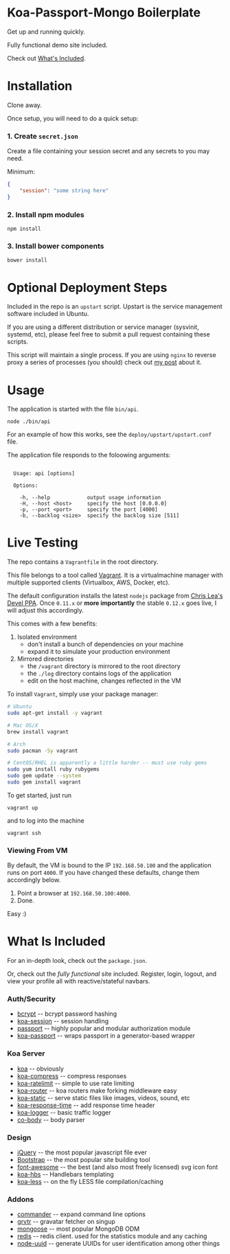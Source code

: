 Koa-Passport-Mongo Boilerplate
==============================

Get up and running quickly.

Fully functional demo site included.

Check out [What's Included](#what-is-included).


Installation
============

Clone away.

Once setup, you will need to do a quick setup:

### 1. Create `secret.json`

Create a file containing your session secret and any secrets to you may need.

Minimum:

````json
{
    "session": "some string here"
}
````

### 2. Install npm modules

    npm install

### 3. Install bower components

    bower install



Optional Deployment Steps
=========================

Included in the repo is an `upstart` script. Upstart is the service management software included in Ubuntu.

If you are using a different distribution or service manager (sysvinit, systemd, etc), please feel free to submit a pull request containing these scripts.

This script will maintain a single process. If you are using `nginx` to reverse proxy a series of processes (you should) check out [my post](https://zed.io/tutorials/tech/multiple-node-processes.html) about it.



Usage
=====

The application is started with the file `bin/api`.

    node ./bin/api

For an example of how this works, see the `deploy/upstart/upstart.conf` file.

The application file responds to the foloowing arguments:

```

  Usage: api [options]

  Options:

    -h, --help            output usage information
    -H, --host <host>     specify the host [0.0.0.0]
    -p, --port <port>     specify the port [4000]
    -b, --backlog <size>  specify the backlog size [511]

```



Live Testing
============

The repo contains a `Vagrantfile` in the root directory.

This file belongs to a tool called [Vagrant](http://vagrantup.com). It is a virtualmachine manager with multiple supported clients (Virtualbox, AWS, Docker, etc).

The default configuration installs the latest `nodejs` package from [Chris Lea's Devel PPA](https://launchpad.net/~chris-lea/+archive/node.js-devel). Once `0.11.x` or __more importantly__ the stable `0.12.x` goes live, I will adjust this accordingly.

This comes with a few benefits:

1. Isolated environment
    * don't install a bunch of dependencies on your machine
    * expand it to simulate your production environment
2. Mirrored directories
    * the `/vagrant` directory is mirrored to the root directory
    * the `./log` directory contains logs of the application
    * edit on the host machine, changes reflected in the VM

To install `Vagrant`, simply use your package manager:

````bash
# Ubuntu
sudo apt-get install -y vagrant

# Mac OS/X
brew install vagrant

# Arch
sudo pacman -Sy vagrant

# CentOS/RHEL is apparently a little harder -- must use ruby gems
sudo yum install ruby rubygems
sudo gem update --system
sudo gem install vagrant

````

To get started, just run

    vagrant up

and to log into the machine

    vagrant ssh


### Viewing From VM

By default, the VM is bound to the IP `192.168.50.100` and the application runs on port `4000`. If you have changed these defaults, change them accordingly below.

1. Point a browser at `192.168.50.100:4000`.
2. Done.

Easy :)




What Is Included
================

For an in-depth look, check out the `package.json`.

Or, check out the _fully functional_ site included. Register, login, logout, and view your profile all with reactive/stateful navbars.

### Auth/Security

* [bcrypt](https://www.npmjs.org/package/bcrypt-nodejs) -- bcrypt password hashing
* [koa-session](https://www.npmjs.org/package/koa-session) -- session handling
* [passport](https://www.npmjs.org/package/passport) -- highly popular and modular authorization module
* [koa-passport](https://www.npmjs.org/package/koa-passport) -- wraps passport in a generator-based wrapper


### Koa Server

* [koa](http://koajs.com/) -- obviously
* [koa-compress](https://www.npmjs.org/package/koa-compress) -- compress responses
* [koa-ratelimit](https://www.npmjs.org/package/koa-ratelimit) -- simple to use rate limiting
* [koa-router](https://www.npmjs.org/package/koa-router) -- koa routers make forking middleware easy
* [koa-static](https://www.npmjs.org/package/koa-static) -- serve static files like images, videos, sound, etc
* [koa-response-time](https://www.npmjs.org/package/koa-response-time) -- add response time header
* [koa-logger](https://www.npmjs.org/package/koa-logger) -- basic traffic logger
* [co-body](https://www.npmjs.org/package/co-body) -- body parser


### Design

* [jQuery](http://jquery.com/) -- the most popular javascript file ever
* [Bootstrap](https://getbootsrap.com) -- the most popular site building tool
* [font-awesome](http://fortawesome.github.io/Font-Awesome/) -- the best (and also most freely licensed) svg icon font
* [koa-hbs](https://www.npmjs.org/package/koa-hbs) -- Handlebars templating
* [koa-less](https://www.npmjs.org/package/koa-less) -- on the fly LESS file compilation/caching

### Addons

* [commander](https://www.npmjs.org/package/commander) -- expand command line options
* [grvtr](https://www.npmjs.org/package/grvtr) -- gravatar fetcher on singup
* [mongoose](https://www.npmjs.org/package/mongoose) -- most popular MongoDB ODM
* [redis](https://www.npmjs.org/package/redis) -- redis client. used for the statistics module and any caching
* [node-uuid](https://www.npmjs.org/package/node-uuid) -- generate UUIDs for user identification among other things
